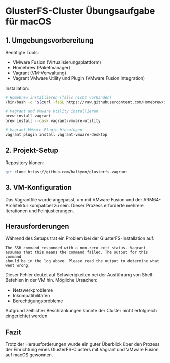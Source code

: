 # GlusterFS-Cluster Übungsaufgabe für macOS

## 1. Umgebungsvorbereitung

Benötigte Tools:

- VMware Fusion (Virtualisierungsplattform)
- Homebrew (Paketmanager)
- Vagrant (VM-Verwaltung)
- Vagrant VMware Utility und Plugin (VMware Fusion Integration)

Installation:

```bash
# Homebrew installieren (falls nicht vorhanden)
/bin/bash -c "$(curl -fsSL https://raw.githubusercontent.com/Homebrew/install/HEAD/install.sh)"

# Vagrant und VMware Utility installieren
brew install vagrant
brew install --cask vagrant-vmware-utility

# Vagrant VMware Plugin hinzufügen
vagrant plugin install vagrant-vmware-desktop
```

## 2. Projekt-Setup

Repository klonen:

```bash
git clone https://github.com/halkyon/glusterfs-vagrant
```

## 3. VM-Konfiguration

Das Vagrantfile wurde angepasst, um mit VMware Fusion und der ARM64-Architektur kompatibel zu sein. Dieser Prozess erforderte mehrere Iterationen und Feinjustierungen.

## Herausforderungen

Während des Setups trat ein Problem bei der GlusterFS-Installation auf:

```
The SSH command responded with a non-zero exit status. Vagrant
assumes that this means the command failed. The output for this command
should be in the log above. Please read the output to determine what
went wrong.
```

Dieser Fehler deutet auf Schwierigkeiten bei der Ausführung von Shell-Befehlen in der VM hin. Mögliche Ursachen:

- Netzwerkprobleme
- Inkompatibilitäten
- Berechtigungsprobleme

Aufgrund zeitlicher Beschränkungen konnte der Cluster nicht erfolgreich eingerichtet werden.

## Fazit

Trotz der Herausforderungen wurde ein guter Überblick über den Prozess der Einrichtung eines GlusterFS-Clusters mit Vagrant und VMware Fusion auf macOS gewonnen.
